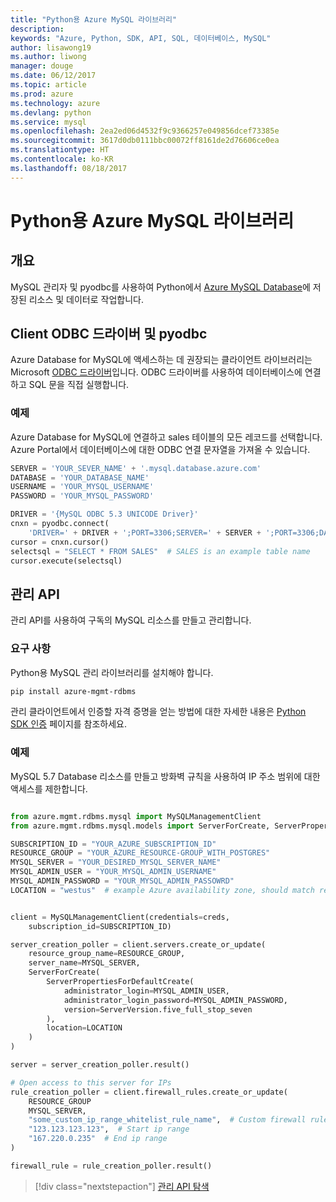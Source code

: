 ```yaml
---
title: "Python용 Azure MySQL 라이브러리"
description: 
keywords: "Azure, Python, SDK, API, SQL, 데이터베이스, MySQL"
author: lisawong19
ms.author: liwong
manager: douge
ms.date: 06/12/2017
ms.topic: article
ms.prod: azure
ms.technology: azure
ms.devlang: python
ms.service: mysql
ms.openlocfilehash: 2ea2ed06d4532f9c9366257e049856dcef73385e
ms.sourcegitcommit: 3617d0db0111bbc00072ff8161de2d76606ce0ea
ms.translationtype: HT
ms.contentlocale: ko-KR
ms.lasthandoff: 08/18/2017
---
```

# <a name="azure-mysql-libraries-for-python"></a>Python용 Azure MySQL 라이브러리 

## <a name="overview"></a>개요

MySQL 관리자 및 pyodbc를 사용하여 Python에서 [Azure MySQL Database](/azure/mysql/overview)에 저장된 리소스 및 데이터로 작업합니다.

## <a name="client-odbc-driver-and-pyodbc"></a>Client ODBC 드라이버 및 pyodbc

Azure Database for MySQL에 액세스하는 데 권장되는 클라이언트 라이브러리는 Microsoft [ODBC 드라이버](/azure/sql-database/sql-database-connect-query-python#install-the-python-and-database-communication-libraries)입니다. ODBC 드라이버를 사용하여 데이터베이스에 연결하고 SQL 문을 직접 실행합니다.

### <a name="example"></a>예제

Azure Database for MySQL에 연결하고 sales 테이블의 모든 레코드를 선택합니다. Azure Portal에서 데이터베이스에 대한 ODBC 연결 문자열을 가져올 수 있습니다.

```python
SERVER = 'YOUR_SEVER_NAME' + '.mysql.database.azure.com'
DATABASE = 'YOUR_DATABASE_NAME'
USERNAME = 'YOUR_MYSQL_USERNAME'
PASSWORD = 'YOUR_MYSQL_PASSWORD'

DRIVER = '{MySQL ODBC 5.3 UNICODE Driver}'
cnxn = pyodbc.connect(
    'DRIVER=' + DRIVER + ';PORT=3306;SERVER=' + SERVER + ';PORT=3306;DATABASE=' + DATABASE + ';UID=' + USERNAME + ';PWD=' + PASSWORD)
cursor = cnxn.cursor()
selectsql = "SELECT * FROM SALES"  # SALES is an example table name
cursor.execute(selectsql)
```

## <a name="management-api"></a>관리 API

관리 API를 사용하여 구독의 MySQL 리소스를 만들고 관리합니다.

### <a name="requirements"></a>요구 사항
Python용 MySQL 관리 라이브러리를 설치해야 합니다.
```bash
pip install azure-mgmt-rdbms
```

관리 클라이언트에서 인증할 자격 증명을 얻는 방법에 대한 자세한 내용은 [Python SDK 인증](https://docs.microsoft.com/python/azure/python-sdk-azure-authenticate) 페이지를 참조하세요.

### <a name="example"></a>예제

MySQL 5.7 Database 리소스를 만들고 방화벽 규칙을 사용하여 IP 주소 범위에 대한 액세스를 제한합니다.

```python

from azure.mgmt.rdbms.mysql import MySQLManagementClient
from azure.mgmt.rdbms.mysql.models import ServerForCreate, ServerPropertiesForDefaultCreate, ServerVersion

SUBSCRIPTION_ID = "YOUR_AZURE_SUBSCRIPTION_ID"
RESOURCE_GROUP = "YOUR_AZURE_RESOURCE-GROUP_WITH_POSTGRES"
MYSQL_SERVER = "YOUR_DESIRED_MYSQL_SERVER_NAME"
MYSQL_ADMIN_USER = "YOUR_MYSQL_ADMIN_USERNAME"
MYSQL_ADMIN_PASSWORD = "YOUR_MYSQL_ADMIN_PASSOWRD"
LOCATION = "westus"  # example Azure availability zone, should match resource group


client = MySQLManagementClient(credentials=creds,
    subscription_id=SUBSCRIPTION_ID)

server_creation_poller = client.servers.create_or_update(
    resource_group_name=RESOURCE_GROUP,
    server_name=MYSQL_SERVER,
    ServerForCreate(
        ServerPropertiesForDefaultCreate(
            administrator_login=MYSQL_ADMIN_USER,
            administrator_login_password=MYSQL_ADMIN_PASSWORD,
            version=ServerVersion.five_full_stop_seven
        ),
        location=LOCATION
    )
)

server = server_creation_poller.result()

# Open access to this server for IPs
rule_creation_poller = client.firewall_rules.create_or_update(
    RESOURCE_GROUP
    MYSQL_SERVER,
    "some_custom_ip_range_whitelist_rule_name",  # Custom firewall rule name
    "123.123.123.123",  # Start ip range
    "167.220.0.235"  # End ip range
)

firewall_rule = rule_creation_poller.result()
```

> [!div class="nextstepaction"]
> [관리 API 탐색](/python/api/overview/azure/mysql/managementlibrary)